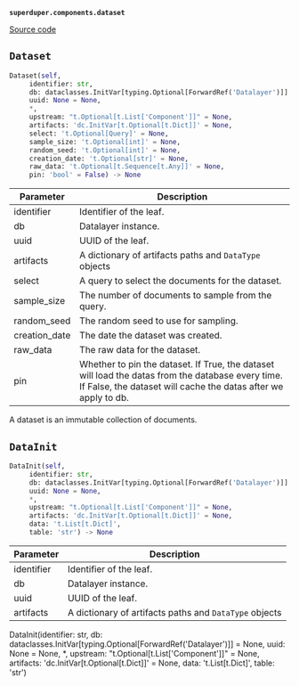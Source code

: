 **`superduper.components.dataset`** 

[Source code](https://github.com/superduper/superduper/blob/main/superduper.components/dataset.py)

## `Dataset` 

```python
Dataset(self,
     identifier: str,
     db: dataclasses.InitVar[typing.Optional[ForwardRef('Datalayer')]] = None,
     uuid: None = None,
     *,
     upstream: "t.Optional[t.List['Component']]" = None,
     artifacts: 'dc.InitVar[t.Optional[t.Dict]]' = None,
     select: 't.Optional[Query]' = None,
     sample_size: 't.Optional[int]' = None,
     random_seed: 't.Optional[int]' = None,
     creation_date: 't.Optional[str]' = None,
     raw_data: 't.Optional[t.Sequence[t.Any]]' = None,
     pin: 'bool' = False) -> None
```
| Parameter | Description |
|-----------|-------------|
| identifier | Identifier of the leaf. |
| db | Datalayer instance. |
| uuid | UUID of the leaf. |
| artifacts | A dictionary of artifacts paths and `DataType` objects |
| select | A query to select the documents for the dataset. |
| sample_size | The number of documents to sample from the query. |
| random_seed | The random seed to use for sampling. |
| creation_date | The date the dataset was created. |
| raw_data | The raw data for the dataset. |
| pin | Whether to pin the dataset. If True, the dataset will load the datas from the database every time. If False, the dataset will cache the datas after we apply to db. |

A dataset is an immutable collection of documents.

## `DataInit` 

```python
DataInit(self,
     identifier: str,
     db: dataclasses.InitVar[typing.Optional[ForwardRef('Datalayer')]] = None,
     uuid: None = None,
     *,
     upstream: "t.Optional[t.List['Component']]" = None,
     artifacts: 'dc.InitVar[t.Optional[t.Dict]]' = None,
     data: 't.List[t.Dict]',
     table: 'str') -> None
```
| Parameter | Description |
|-----------|-------------|
| identifier | Identifier of the leaf. |
| db | Datalayer instance. |
| uuid | UUID of the leaf. |
| artifacts | A dictionary of artifacts paths and `DataType` objects |

DataInit(identifier: str, db: dataclasses.InitVar[typing.Optional[ForwardRef('Datalayer')]] = None, uuid: None = None, *, upstream: "t.Optional[t.List['Component']]" = None, artifacts: 'dc.InitVar[t.Optional[t.Dict]]' = None, data: 't.List[t.Dict]', table: 'str')

